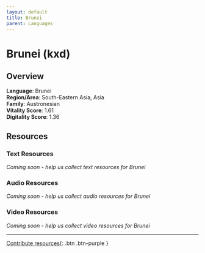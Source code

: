 ```yaml
---
layout: default
title: Brunei
parent: Languages
---
```


# Brunei (kxd)

## Overview

**Language**: Brunei  
**Region/Area**: South-Eastern Asia, Asia  
**Family**: Austronesian  
**Vitality Score**: 1.61  
**Digitality Score**: 1.36  

## Resources

### Text Resources
*Coming soon - help us collect text resources for Brunei*

### Audio Resources
*Coming soon - help us collect audio resources for Brunei*

### Video Resources
*Coming soon - help us collect video resources for Brunei*

---

[Contribute resources](https://fairtrain.github.io/){: .btn .btn-purple }
